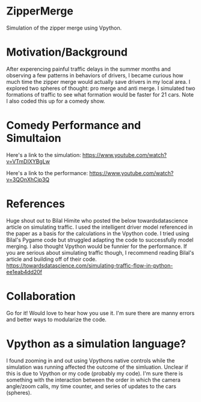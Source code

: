 # ZipperMerge
Simulation of the zipper merge using Vpython.

# Motivation/Background 
After experencing painful traffic delays in the summer months and observing a few patterns in behaviors of drivers, I became curious how much time the zipper merge would actually save drivers in my local area. I explored two spheres of thought: pro merge and anti merge. I simulated two formations of traffic to see what formation would be faster for 21 cars. Note I also coded this up for a comedy show.

# Comedy Performance and Simultaion
Here's a link to the simulation: https://www.youtube.com/watch?v=VTmDIXYBgLw

Here's a link to the performance: https://www.youtube.com/watch?v=3QOnXhCjp3Q


# References
Huge shout out to Bilal Himite who posted the below towardsdatascience article on simulating traffic. I used the intelligent driver model referenced in the paper as a basis for the calculations in the Vpython code. I tried using Bilal's Pygame code but struggled adapting the code to successfully model merging. I also thought Vpython would be funnier for the performance. If you are serious about simulating traffic though, I recommend reading Bilal's article and building off of their code. https://towardsdatascience.com/simulating-traffic-flow-in-python-ee1eab4dd20f

# Collaboration
Go for it! Would love to hear how you use it. I'm sure there are manny errors and better ways to modularize the code. 


# Vpython as a simulation language?
I found zooming in and out using Vpythons native controls while the simulation was running affected the outcome of the simluation. Unclear if this is due to Vpython or my code (probably my code). I'm sure there is something with the interaction between the order in which the camera angle/zoom calls, my time counter, and series of updates to the cars (spheres). 
